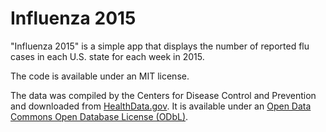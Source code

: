 # Influenza 2015

"Influenza 2015" is a simple app that displays the number of reported flu cases in each U.S. state for each week in 2015. 

The code is available under an MIT license.

The data was compiled by the Centers for Disease Control and Prevention and downloaded from [HealthData.gov][1]. It is available under an [Open Data Commons Open Database License (ODbL)][2].

[1]: http://www.healthdata.gov/dataset/nndss-table-ii-giardiasis-haemophilus-influenza-0
[2]: http://opendefinition.org/licenses/odc-odbl/
